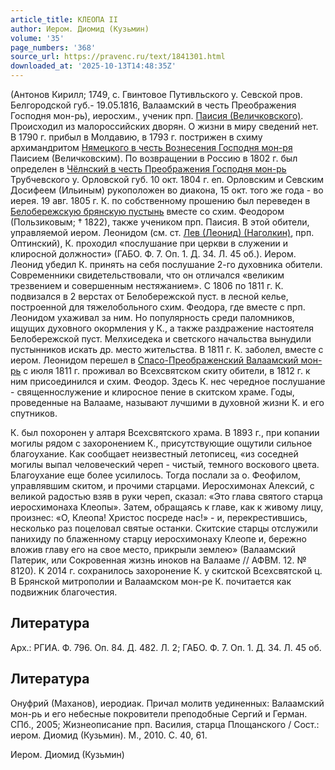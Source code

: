 ```yaml
---
article_title: КЛЕОПА II
author: Иером. Диомид (Кузьмин)
volume: '35'
page_numbers: '368'
source_url: https://pravenc.ru/text/1841301.html
downloaded_at: '2025-10-13T14:48:35Z'
---
```


(Антонов Кирилл; 1749, с. Гвинтовое Путивльского у. Севской пров. Белгородской губ.- 19.05.1816, Валаамский в честь Преображения Господня мон-рь), иеросхим., ученик прп. [Паисия (Величковского)](<https://pravenc.ru/text/Паисия (Величковского).html>). Происходил из малороссийских дворян. О жизни в миру сведений нет. В 1790 г. прибыл в Молдавию, в 1793 г. пострижен в схиму архимандритом [Нямецкого в честь Вознесения Господня мон-ря](<https://pravenc.ru/text/Нямецкого в честь Вознесения Господня мон-ря.html>) Паисием (Величковским). По возвращении в Россию в 1802 г. был определен в [Чёлнский в честь Преображения Господня мон-рь](<https://pravenc.ru/text/Чёлнский в честь Преображения Господня мон-рь.html>) Трубчевского у. Орловской губ. 10 окт. 1804 г. еп. Орловским и Севским Досифеем (Ильиным) рукоположен во диакона, 15 окт. того же года - во иерея. 19 авг. 1805 г. К. по собственному прошению был переведен в [Белобережскую брянскую пустынь](<https://pravenc.ru/text/Белобережскую брянскую пустынь.html>) вместе со схим. Феодором (Пользиковым; † 1822), также учеником прп. Паисия. В этой обители, управляемой иером. Леонидом (см. ст. [Лев (Леонид) (Наголкин)](<https://pravenc.ru/text/Лев (Леонид) (Наголкин).html>), прп. Оптинский), К. проходил «послушание при церкви в служении и клиросной должности» (ГАБО. Ф. 7. Оп. 1. Д. 34. Л. 45 об.). Иером. Леонид убедил К. принять на себя послушание 2-го духовника обители. Современники свидетельствовали, что он отличался «великим трезвением и совершенным нестяжанием». С 1806 по 1811 г. К. подвизался в 2 верстах от Белобережской пуст. в лесной келье, построенной для тяжелобольного схим. Феодора, где вместе с прп. Леонидом ухаживал за ним. Но популярность среди паломников, ищущих духовного окормления у К., а также раздражение настоятеля Белобережской пуст. Мелхиседека и светского начальства вынудили пустынников искать др. место жительства. В 1811 г. К. заболел, вместе с иером. Леонидом перешел в [Спасо-Преображенский Валаамский мон-рь](<https://pravenc.ru/text/Спасо-Преображенский Валаамский мон-рь.html>) с июля 1811 г. проживал во Всехсвятском скиту обители, в 1812 г. к ним присоединился и схим. Феодор. Здесь К. нес чередное послушание - священнослужение и клиросное пение в скитском храме. Годы, проведенные на Валааме, называют лучшими в духовной жизни К. и его спутников.

К. был похоронен у алтаря Всехсвятского храма. В 1893 г., при копании могилы рядом с захоронением К., присутствующие ощутили сильное благоухание. Как сообщает неизвестный летописец, «из соседней могилы выпал человеческий череп - чистый, темного воскового цвета. Благоухание еще более усилилось. Тогда послали за о. Феофилом, управлявшим скитом, и прочими старцами. Иеросхимонах Алексий, с великой радостью взяв в руки череп, сказал: «Это глава святого старца иеросхимонаха Клеопы». Затем, обращаясь к главе, как к живому лицу, произнес: «О, Клеопа! Христос посреде нас!» - и, перекрестившись, несколько раз поцеловал святые останки. Скитские старцы отслужили панихиду по блаженному старцу иеросхимонаху Клеопе и, бережно вложив главу его на свое место, прикрыли землею» (Валаамский Патерик, или Сокровенная жизнь иноков на Валааме // АФВМ. 12. № 8120). К 2014 г. сохранилось захоронение К. у скитской Всехсвятской ц. В Брянской митрополии и Валаамском мон-ре К. почитается как подвижник благочестия.

## Литература

Арх.: РГИА. Ф. 796. Оп. 84. Д. 482. Л. 2; ГАБО. Ф. 7. Оп. 1. Д. 34. Л. 45 об.

## Литература

Онуфрий (Маханов), иеродиак. Причал молитв уединенных: Валаамский мон-рь и его небесные покровители преподобные Сергий и Герман. СПб., 2005; Жизнеописание прп. Василия, старца Площанского / Сост.: иером. Диомид (Кузьмин). М., 2010. С. 40, 61.

Иером. Диомид (Кузьмин)
